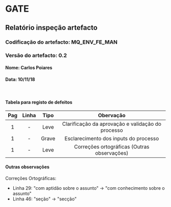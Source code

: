 # GATE
## Relatório inspeção artefacto
### Codificação do artefacto: MQ_ENV_FE_MAN
### Versão do artefacto: 0.2
#### Nome: Carlos Poiares
#### Data: 10/11/18

</br>

#### Tabela para registo de defeitos
|Pag|Linha|Tipo|Obervação|
|:-:|:-:|:-:|:-:|
|1|-|Leve|Clarificação da aprovação e validação do processo|
|1|-|Grave|Esclarecimento dos inputs do processo|
|1|-|Leve|Correções ortográficas (Outras observações)|
#### Outras observações
Correções Ortográficas: 
- Linha 29: "com aptidão sobre o assunto" -> "com conhecimento sobre o assunto"
- Linha 46: "seção" -> "secção"

</br>
